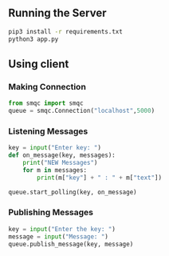 ## Running the Server
```bash
pip3 install -r requirements.txt
python3 app.py
```

    
## Using client

### Making Connection
```python
from smqc import smqc
queue = smqc.Connection("localhost",5000)
```

### Listening Messages
```python
key = input("Enter key: ")
def on_message(key, messages):
	print("NEW Messages")
	for m in messages:
		print(m["key"] + " : " + m["text"])

queue.start_polling(key, on_message)
```

### Publishing Messages
```python
key = input("Enter the key: ")
message = input("Message: ")
queue.publish_message(key, message)
```
